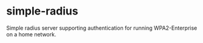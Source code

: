 # simple-radius
Simple radius server supporting authentication for running WPA2-Enterprise on a home network.